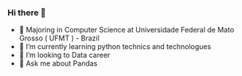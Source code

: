 ### Hi there 👋

- 🔭 Majoring in Computer Science at Universidade Federal de Mato Grosso ( UFMT ) - Brazil
- 🌱 I’m currently learning python technics and technologues
- 👯 I’m looking to Data career
- 💬 Ask me about Pandas

